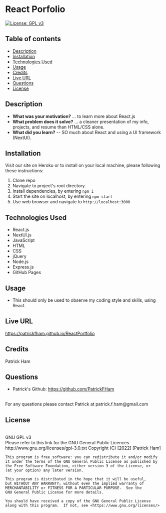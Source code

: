# React Porfolio

[![License: GPL v3](https://img.shields.io/badge/License-GPLv3-blue.svg)](https://www.gnu.org/licenses/gpl-3.0)
<br>

## Table of contents
* [Description](#description)
* [Installation](#installation)
* [Technologies Used](#technologies-used)
* [Usage](#usage)
* [Credits](#credits)
* [Live URL](#live-url)
* [Questions](#questions)
* [License](#license)
    

## Description 

- **What was your motivation?** ... to learn more about React.js
- **What problem does it solve?** ... a cleaner presentation of my info, projects, and resume than HTML/CSS alone.
- **What did you learn?** -- SO much about React and using a UI framework (NextUI).

## Installation
Visit our site on Heroku or to install on your local machine, please following these instructions: 
1. Clone repo
2. Navigate to project's root directory.
3. Install dependencies, by entering `npm i`
4. Start the site on localhost, by entering `npm start`
5. Use web browser and navigate to `http://localhost:3000`

## Technologies Used 
* React.js
* NextUI.js
* JavaScript
* HTML
* CSS
* jQuery
* Node.js
* Express.js
* GitHub Pages



## Usage
- This should only be used to observe my coding style and skills, using React.


## Live URL
https://patrickfham.github.io/ReactPortfolio

## Credits
Patrick Ham


## Questions
* Patrick's Github: https://github.com/PatrickFHam
<br>
For any questions please contact Patrick at patrick.f.ham@gmail.com

## License 
<br>
GNU GPL v3
<br>
Please refer to this link for the GNU General Public Licences http://www.gnu.org/licenses/gpl-3.0.txt
    Copyright (C) [2022]  [Patrick Ham]

    This program is free software: you can redistribute it and/or modify
    it under the terms of the GNU General Public License as published by
    the Free Software Foundation, either version 3 of the License, or
    (at your option) any later version.

    This program is distributed in the hope that it will be useful,
    but WITHOUT ANY WARRANTY; without even the implied warranty of
    MERCHANTABILITY or FITNESS FOR A PARTICULAR PURPOSE.  See the
    GNU General Public License for more details.

    You should have received a copy of the GNU General Public License
    along with this program.  If not, see <https://www.gnu.org/licenses/>
            
    
